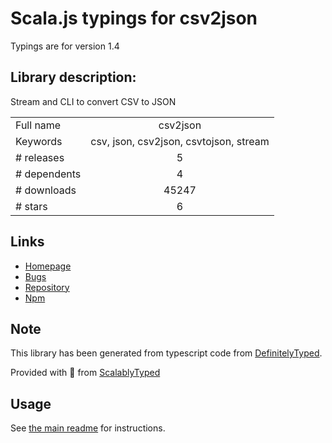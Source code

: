 
# Scala.js typings for csv2json

Typings are for version 1.4

## Library description:
Stream and CLI to convert CSV to JSON

|                    |                 |
| ------------------ | :-------------: |
| Full name          | csv2json |
| Keywords           | csv, json, csv2json, csvtojson, stream |
| # releases         | 5 |
| # dependents       | 4 |
| # downloads        | 45247 |
| # stars            | 6 |

## Links
- [Homepage](https://github.com/julien-f/csv2json)
- [Bugs](https://github.com/julien-f/csv2json/issues)
- [Repository](https://github.com/julien-f/csv2json)
- [Npm](https://www.npmjs.com/package/csv2json)
    


## Note
This library has been generated from typescript code from [DefinitelyTyped](https://definitelytyped.org).

Provided with :purple_heart: from [ScalablyTyped](https://github.com/oyvindberg/ScalablyTyped)

## Usage
See [the main readme](../../readme.md) for instructions.


